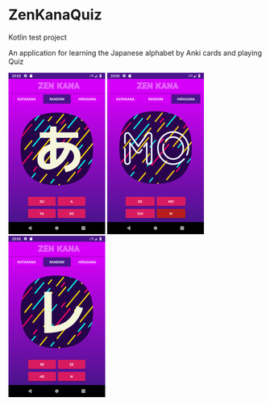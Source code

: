 # ZenKanaQuiz
Kotlin test project

An application for learning the Japanese alphabet by Anki cards and playing Quiz

![Picture 1](https://github.com/tomascookie/ZenKanaQuiz/blob/master/pic1.png)
![Picture 2](https://github.com/tomascookie/ZenKanaQuiz/blob/master/pic2.png)
![Picture 3](https://github.com/tomascookie/ZenKanaQuiz/blob/master/pic3.png)
